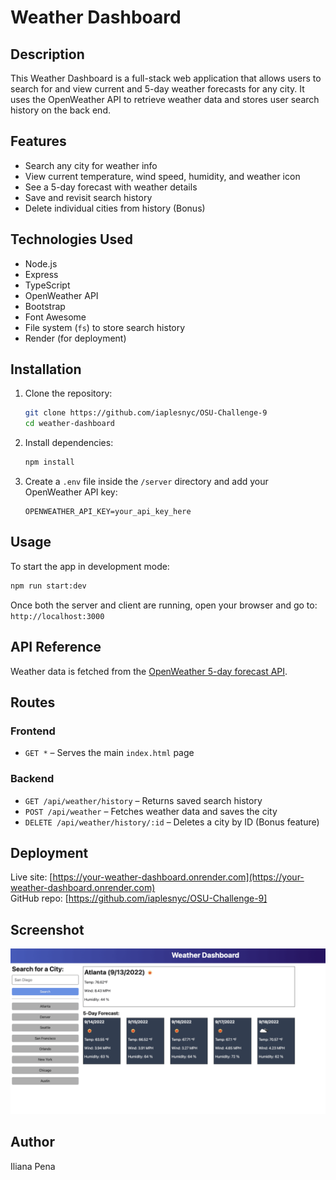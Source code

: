 # Weather Dashboard

## Description

This Weather Dashboard is a full-stack web application that allows users to search for and view current and 5-day weather forecasts for any city. It uses the OpenWeather API to retrieve weather data and stores user search history on the back end.

## Features

- Search any city for weather info  
- View current temperature, wind speed, humidity, and weather icon  
- See a 5-day forecast with weather details  
- Save and revisit search history  
- Delete individual cities from history (Bonus)

## Technologies Used

- Node.js  
- Express  
- TypeScript  
- OpenWeather API  
- Bootstrap  
- Font Awesome  
- File system (`fs`) to store search history  
- Render (for deployment)

## Installation

1. Clone the repository:
   ```bash
   git clone https://github.com/iaplesnyc/OSU-Challenge-9
   cd weather-dashboard
   ```

2. Install dependencies:
   ```bash
   npm install
   ```

3. Create a `.env` file inside the `/server` directory and add your OpenWeather API key:
   ```
   OPENWEATHER_API_KEY=your_api_key_here
   ```

## Usage

To start the app in development mode:

```bash
npm run start:dev
```

Once both the server and client are running, open your browser and go to:  
`http://localhost:3000`

## API Reference

Weather data is fetched from the [OpenWeather 5-day forecast API](https://openweathermap.org/forecast5).

## Routes

### Frontend
- `GET *` – Serves the main `index.html` page

### Backend
- `GET /api/weather/history` – Returns saved search history
- `POST /api/weather` – Fetches weather data and saves the city
- `DELETE /api/weather/history/:id` – Deletes a city by ID (Bonus feature)

## Deployment

Live site: [https://your-weather-dashboard.onrender.com](https://your-weather-dashboard.onrender.com)  
GitHub repo: [https://github.com/iaplesnyc/OSU-Challenge-9]

## Screenshot

![Weather Dashboard Screenshot](./Assets/09-servers-and-apis-homework-demo.png)

## Author

Iliana Pena
